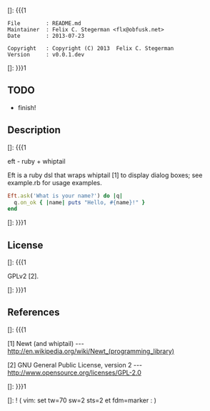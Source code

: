 []: {{{1

    File        : README.md
    Maintainer  : Felix C. Stegerman <flx@obfusk.net>
    Date        : 2013-07-23

    Copyright   : Copyright (C) 2013  Felix C. Stegerman
    Version     : v0.0.1.dev

[]: }}}1

## TODO

  * finish!

## Description
[]: {{{1

  eft - ruby + whiptail

  Eft is a ruby dsl that wraps whiptail [1] to display dialog boxes;
  see example.rb for usage examples.

```ruby
Eft.ask('What is your name?') do |q|
  q.on_ok { |name| puts "Hello, #{name}!" }
end
```

[]: }}}1

## License
[]: {{{1

  GPLv2 [2].

[]: }}}1

## References
[]: {{{1

  [1] Newt (and whiptail)
  --- http://en.wikipedia.org/wiki/Newt_(programming_library)

  [2] GNU General Public License, version 2
  --- http://www.opensource.org/licenses/GPL-2.0

[]: }}}1

[]: ! ( vim: set tw=70 sw=2 sts=2 et fdm=marker : )
